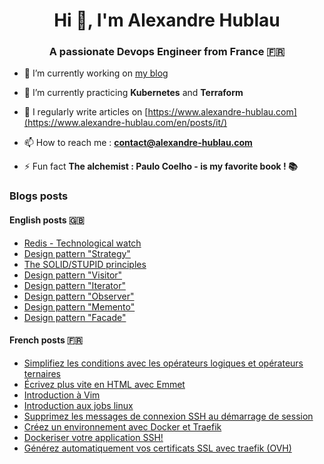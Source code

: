 <h1 align="center">Hi 👋, I'm Alexandre Hublau</h1>
<h3 align="center">A passionate <strong>Devops Engineer</strong> from France 🇫🇷</h3>

- 🔭 I’m currently working on [my blog](https://www.alexandre-hublau.com)

- 🌱 I’m currently practicing **Kubernetes** and **Terraform**

- 📝 I regularly write articles on [https://www.alexandre-hublau.com](https://www.alexandre-hublau.com/en/posts/it/)

- 📫 How to reach me : **contact@alexandre-hublau.com**

- ⚡ Fun fact **The alchemist : Paulo Coelho - is my favorite book ! 📚**

### Blogs posts

#### English posts 🇬🇧

<!-- BLOG-POST-EN-LIST:START -->
- [Redis - Technological watch](https://www.alexandre-hublau.com/en/posts/ittechnological-watch-redis/)
- [Design pattern &quot;Strategy&quot;](https://www.alexandre-hublau.com/en/posts/itdesign-pattern-strategy/)
- [The SOLID/STUPID principles](https://www.alexandre-hublau.com/en/posts/itthe-solid-stupid-principles/)
- [Design pattern &quot;Visitor&quot;](https://www.alexandre-hublau.com/en/posts/itdesign-pattern-visitor/)
- [Design pattern &quot;Iterator&quot;](https://www.alexandre-hublau.com/en/posts/itdesign-pattern-iterator/)
- [Design pattern &quot;Observer&quot;](https://www.alexandre-hublau.com/en/posts/itdesign-pattern-observer/)
- [Design pattern &quot;Memento&quot;](https://www.alexandre-hublau.com/en/posts/itdesign-pattern-memento/)
- [Design pattern &quot;Facade&quot;](https://www.alexandre-hublau.com/en/posts/itdesign-pattern-facade/)
<!-- BLOG-POST-EN-LIST:END -->

#### French posts 🇫🇷

<!-- BLOG-POST-FR-LIST:START -->
- [Simplifiez les conditions avec les opérateurs logiques et opérateurs ternaires](https://www.alexandre-hublau.com/fr/posts/it/conditions-operateurs-logiques-ternaires/)
- [Écrivez plus vite en HTML avec Emmet](https://www.alexandre-hublau.com/fr/posts/it/emmet-ecrire-html-vite/)
- [Introduction à Vim](https://www.alexandre-hublau.com/fr/posts/it/introduction-a-vim/)
- [Introduction aux jobs linux](https://www.alexandre-hublau.com/fr/posts/it/introduction-jobs-linux/)
- [Supprimez les messages de connexion SSH au démarrage de session](https://www.alexandre-hublau.com/fr/posts/it/supprimer-messages-ssh-connexion/)
- [Créez un environnement avec Docker et Traefik](https://www.alexandre-hublau.com/fr/posts/it/creer-environnement-docker-traefik/)
- [Dockeriser votre application SSH!](https://www.alexandre-hublau.com/fr/posts/it/dockeriser-application-ssh/)
- [Générez automatiquement vos certificats SSL avec traefik &lpar;OVH&rpar;](https://www.alexandre-hublau.com/fr/posts/it/generer-certificat-https-docker-traefik/)
<!-- BLOG-POST-FR-LIST:END -->
